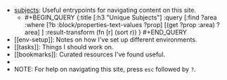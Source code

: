 - [subjects]([[subject]]): Useful entrypoints for navigating content on this site.
	- #+BEGIN_QUERY
	  {:title [:h3 "Unique Subjects"]
	   :query [:find ?area
	    :where
	     [?b :block/properties-text-values ?prop]
	     [(get ?prop :area) ?area]
	   ]
	   :result-transform (fn [r] (sort r))
	  }
	  #+END_QUERY
- [[env-setup]]: Notes on how I've set up different environments.
- [[tasks]]: Things I should work on.
- [[bookmarks]]: Curated resources I've found useful.
-
- NOTE: For help on navigating this site, press `esc` followed by `?`.